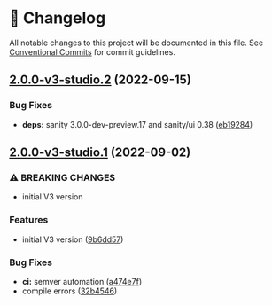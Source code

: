 <!-- markdownlint-disable --><!-- textlint-disable -->

# 📓 Changelog

All notable changes to this project will be documented in this file. See
[Conventional Commits](https://conventionalcommits.org) for commit guidelines.

## [2.0.0-v3-studio.2](https://github.com/sanity-io/sanity-plugin-dashboard-widget-netlify/compare/v2.0.0-v3-studio.1...v2.0.0-v3-studio.2) (2022-09-15)

### Bug Fixes

- **deps:** sanity 3.0.0-dev-preview.17 and sanity/ui 0.38 ([eb19284](https://github.com/sanity-io/sanity-plugin-dashboard-widget-netlify/commit/eb192845f14ba8b8953e154596422cca0c8a3c4c))

## [2.0.0-v3-studio.1](https://github.com/sanity-io/sanity-plugin-dashboard-widget-netlify/compare/v1.3.0...v2.0.0-v3-studio.1) (2022-09-02)

### ⚠ BREAKING CHANGES

- initial V3 version

### Features

- initial V3 version ([9b6dd57](https://github.com/sanity-io/sanity-plugin-dashboard-widget-netlify/commit/9b6dd57bafecc4e0fae2cfeb6ec2f042b21226d8))

### Bug Fixes

- **ci:** semver automation ([a474e7f](https://github.com/sanity-io/sanity-plugin-dashboard-widget-netlify/commit/a474e7f9ba0e7ea005fa53dd8b2c8e674dc03a39))
- compile errors ([32b4546](https://github.com/sanity-io/sanity-plugin-dashboard-widget-netlify/commit/32b45460d1f71c74dc4a40ed6af1d8a839b5423f))
